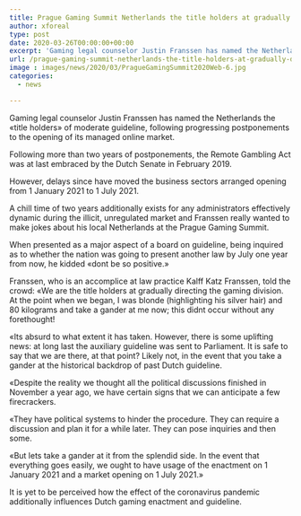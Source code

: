 ```yaml
---
title: Prague Gaming Summit Netherlands the title holders at gradually directing the gaming part
author: xforeal 
type: post
date: 2020-03-26T00:00:00+00:00
excerpt: 'Gaming legal counselor Justin Franssen has named the Netherlands the "title holders" of moderate guideline, following continuous postponements to the opening of its directed online market '
url: /prague-gaming-summit-netherlands-the-title-holders-at-gradually-directing-the-gaming-part/
image : images/news/2020/03/PragueGamingSummit2020Web-6.jpg
categories:
  - news

---
```

Gaming legal counselor Justin Franssen has named the Netherlands the &#171;title holders&#187; of moderate guideline, following progressing postponements to the opening of its managed online market. 

Following more than two years of postponements, the Remote Gambling Act was at last embraced by the Dutch Senate in February 2019. 

However, delays since have moved the business sectors arranged opening from 1 January 2021 to 1 July 2021. 

A chill time of two years additionally exists for any administrators effectively dynamic during the illicit, unregulated market and Franssen really wanted to make jokes about his local Netherlands at the Prague Gaming Summit. 

When presented as a major aspect of a board on guideline, being inquired as to whether the nation was going to present another law by July one year from now, he kidded &#171;dont be so positive.&#187; 

Franssen, who is an accomplice at law practice Kalff Katz Franssen, told the crowd: &#171;We are the title holders at gradually directing the gaming division. At the point when we began, I was blonde (highlighting his silver hair) and 80 kilograms and take a gander at me now; this didnt occur without any forethought! 

&#171;Its absurd to what extent it has taken. However, there is some uplifting news: at long last the auxiliary guideline was sent to Parliament. It is safe to say that we are there, at that point? Likely not, in the event that you take a gander at the historical backdrop of past Dutch guideline. 

&#171;Despite the reality we thought all the political discussions finished in November a year ago, we have certain signs that we can anticipate a few firecrackers. 

&#171;They have political systems to hinder the procedure. They can require a discussion and plan it for a while later. They can pose inquiries and then some. 

&#171;But lets take a gander at it from the splendid side. In the event that everything goes easily, we ought to have usage of the enactment on 1 January 2021 and a market opening on 1 July 2021.&#187; 

It is yet to be perceived how the effect of the coronavirus pandemic additionally influences Dutch gaming enactment and guideline.